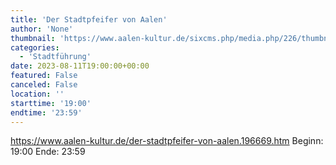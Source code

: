 ```yaml
---
title: 'Der Stadtpfeifer von Aalen'
author: 'None'
thumbnail: 'https://www.aalen-kultur.de/sixcms.php/media.php/226/thumbnails/4%201.%20Stadtpfeifer%20von%20Aalen%20%28c%29%20Stadt%20Aalen.jpg.601254.jpg'
categories:
  - 'Stadtführung'
date: 2023-08-11T19:00:00+00:00
featured: False
canceled: False
location: ''
starttime: '19:00'
endtime: '23:59'
---
```

https://www.aalen-kultur.de/der-stadtpfeifer-von-aalen.196669.htm
Beginn: 19:00
 Ende: 23:59